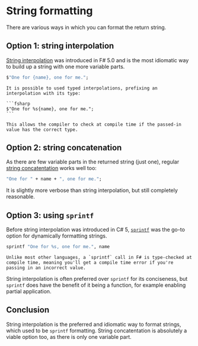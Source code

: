# String formatting

There are various ways in which you can format the return string.

## Option 1: string interpolation

[String interpolation][string-interpolation] was introduced in F# 5.0 and is the most idiomatic way to build up a string with one more variable parts.

```fsharp
$"One for {name}, one for me.";
```

````exercism/note
It is possible to used typed interpolations, prefixing an interpolation with its type:

```fsharp
$"One for %s{name}, one for me.";
```

This allows the compiler to check at compile time if the passed-in value has the correct type.
````

## Option 2: string concatenation

As there are few variable parts in the returned string (just one), regular [string concatentation][string-concatenation] works well too:

```fsharp
"One for " + name + ", one for me.";
```

It is slightly more verbose than string interpolation, but still completely reasonable.

## Option 3: using `sprintf`

Before string interpolation was introduced in C# 5, [`sprintf`][sprintf] was the go-to option for dynamically formatting strings.

```fsharp
sprintf "One for %s, one for me.", name
```

```exercism/note
Unlike most other languages, a `sprintf` call in F# is type-checked at compile time, meaning you'll get a compile time error if you're passing in an incorrect value.
```

String interpolation is often preferred over `sprintf` for its conciseness, but `sprintf` does have the benefit of it being a function, for example enabling partial application.

## Conclusion

String interpolation is the preferred and idiomatic way to format strings, which used to be `sprintf` formatting.
String concatentation is absolutely a viable option too, as there is only one variable part.

[string-interpolation]: https://learn.microsoft.com/en-us/dotnet/fsharp/language-reference/interpolated-strings
[sprintf]: https://learn.microsoft.com/en-us/dotnet/fsharp/language-reference/plaintext-formatting
[string-concatenation]: https://learn.microsoft.com/en-us/dotnet/fsharp/language-reference/strings#string-operators

